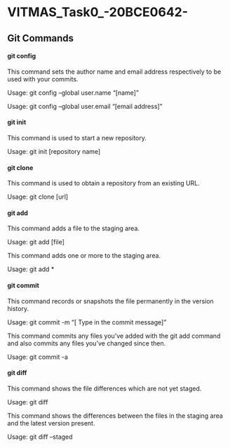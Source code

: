 # VITMAS_Task0_-20BCE0642-

##  Git Commands

####    git config

This command sets the author name and email address respectively to be used with your commits.

Usage: git config –global user.name “[name]”

Usage: git config –global user.email “[email address]”

####    git init

This command is used to start a new repository.

Usage: git init [repository name]

####    git clone

This command is used to obtain a repository from an existing URL.

Usage: git clone [url]

####    git add

This command adds a file to the staging area.

Usage: git add [file]

This command adds one or more to the staging area.

Usage: git add *

####    git commit

This command records or snapshots the file permanently in the version history.

Usage: git commit -m “[ Type in the commit message]”

This command commits any files you’ve added with the git add command and also commits any files you’ve changed since then.

Usage: git commit -a

####    git diff

This command shows the file differences which are not yet staged.

Usage: git diff

This command shows the differences between the files in the staging area and the latest version present.

Usage: git diff –staged

